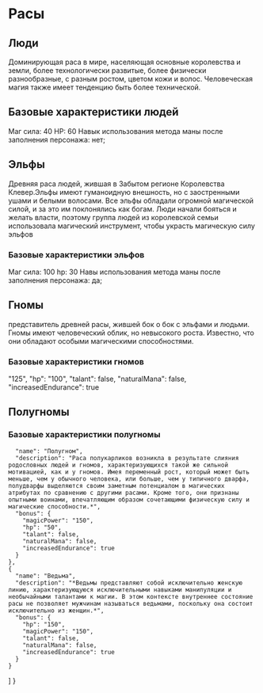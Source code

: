 # Расы

## Люди

Доминирующая раса в мире, населяющая основные королевства и земли, более технологически развитые, более физически разнообразные, с разным ростом, цветом кожи и волос. Человеческая магия также имеет тенденцию быть более технической.

## Базовые характеристики людей

Маг сила: 40
HP: 60
Навык использования метода маны после заполнения персонажа: нет;

## Эльфы

Древняя раса людей, жившая в Забытом регионе Королевства Клевер.Эльфы имеют гуманоидную внешность, но с заостренными ушами и белыми волосами. Все эльфы обладали огромной магической силой, и за это им поклонялись как богам. Люди начали бояться и желать власти, поэтому группа людей из королевской семьи использовала магический инструмент, чтобы украсть магическую силу эльфов

### Базовые характеристики эльфов

Маг сила: 100
hp: 30
Навы использования метода маны после заполнения персонажа: да;

## Гномы

представитель древней расы, жившей бок о бок с эльфами и людьми. Гномы имеют человеческий облик, но невысокого роста. Известно, что они обладают особыми магическими способностями.

### Базовые характеристики гномов

 "125",
        "hp": "100",
        "talant": false,
        "naturalMana": false,
        "increasedEndurance": true


## Полугномы

### Базовые характеристики полугномы

      "name": "Полугном",
      "description": "Раса полукарликов возникла в результате слияния родословных людей и гномов, характеризующихся такой же сильной мотивацией, как и у гномов. Имея переменный рост, который может быть меньше, чем у обычного человека, или больше, чем у типичного дварфа, полудварфы выделяются своим заметным потенциалом в магических атрибутах по сравнению с другими расами. Кроме того, они признаны опытными воинами, впечатляющим образом сочетающими физическую силу и магические способности.*",
      "bonus": {
        "magicPower": "150",
        "hp": "50",
        "talant": false,
        "naturalMana": false,
        "increasedEndurance": true
      }
    },
    {
      "name": "Ведьма",
      "description": "*Ведьмы представляют собой исключительно женскую линию, характеризующуюся исключительными навыками манипуляции и необычайными талантами к магии. В этом контексте внутреннее состояние расы не позволяет мужчинам называться ведьмами, поскольку она состоит исключительно из женщин.*",
      "bonus": {
        "hp": "150",
        "magicPower": "150",
        "talant": false,
        "naturalMana": false,
        "increasedEndurance": true
      }
    }
  ]
}
